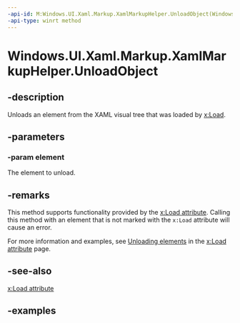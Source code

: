 ```yaml
---
-api-id: M:Windows.UI.Xaml.Markup.XamlMarkupHelper.UnloadObject(Windows.UI.Xaml.DependencyObject)
-api-type: winrt method
---
```


<!-- Method syntax.
public void XamlMarkupHelper.UnloadObject(DependencyObject element)
-->

# Windows.UI.Xaml.Markup.XamlMarkupHelper.UnloadObject

## -description

Unloads an element from the XAML visual tree that was loaded by [x:Load](/windows/uwp/xaml-platform/x-load-attribute).

## -parameters

### -param element

The element to unload.

## -remarks

This method supports functionality provided by the [x:Load attribute](/windows/uwp/xaml-platform/x-load-attribute). Calling this method with an element that is not marked with the `x:Load` attribute will cause an error.

For more information and examples, see [Unloading elements](/windows/uwp/xaml-platform/x-load-attribute#unloading-elements) in the [x:Load attribute](/windows/uwp/xaml-platform/x-load-attribute) page.

## -see-also

[x:Load attribute](/windows/uwp/xaml-platform/x-load-attribute)

## -examples
